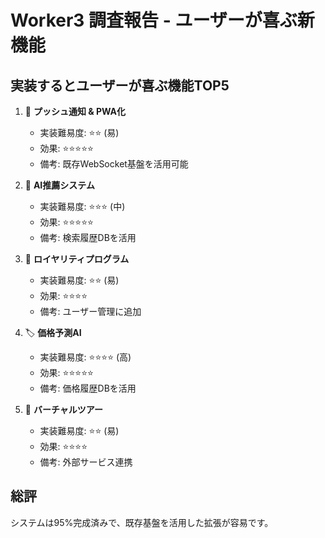 # Worker3 調査報告 - ユーザーが喜ぶ新機能

## 実装するとユーザーが喜ぶ機能TOP5

1. 📱 **プッシュ通知 & PWA化**
   - 実装難易度: ⭐⭐ (易)
   - 効果: ⭐⭐⭐⭐⭐
   - 備考: 既存WebSocket基盤を活用可能

2. 🎯 **AI推薦システム**
   - 実装難易度: ⭐⭐⭐ (中)
   - 効果: ⭐⭐⭐⭐⭐
   - 備考: 検索履歴DBを活用

3. 🎁 **ロイヤリティプログラム**
   - 実装難易度: ⭐⭐ (易)
   - 効果: ⭐⭐⭐⭐
   - 備考: ユーザー管理に追加

4. 🏷️ **価格予測AI**
   - 実装難易度: ⭐⭐⭐⭐ (高)
   - 効果: ⭐⭐⭐⭐⭐
   - 備考: 価格履歴DBを活用

5. 📸 **バーチャルツアー**
   - 実装難易度: ⭐⭐ (易)
   - 効果: ⭐⭐⭐⭐
   - 備考: 外部サービス連携

## 総評
システムは95%完成済みで、既存基盤を活用した拡張が容易です。
